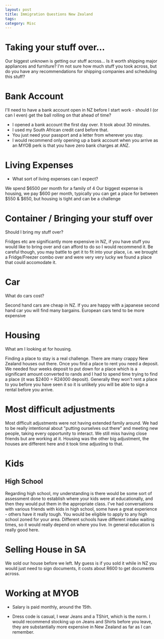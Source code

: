 ```yaml
---
layout: post
title: Immigration Questions New Zealand
tags: 
category: Misc
---
```


# Taking your stuff over...

Our biggest unknown is getting our stuff across... Is it worth shipping major appliances and furniture? I'm not sure how much stuff you took across, but do you have any recommendations for shipping companies and scheduling this stuff?

# Bank Account

I'll need to have a bank account open in NZ before I start work - should I (or can I even) get the ball rolling on that ahead of time?

* I opened a bank account the first day over. It took about 30 minutes.   
* I used my South African credit card before that.  
* You just need your passport and a letter from wherever you stay.   
* I would recommend only opening up a bank account when you arrive as an MYOB perk is that you have zero bank charges at ANZ.   

# Living Expenses

* What sort of living expenses can I expect?

We spend $6500 per month for a family of 4
Our biggest expense is housing, we pay $600 per month, typically you can get a place for between $550 & $650, but housing is tight and can be a challenge

# Container / Bringing your stuff over

Should I bring my stuff over?

Fridges etc are significantly more expensive in NZ, if you have stuff you would like to bring over and can afford to do so I would recommend it. Be careful though, you may battle to get it to fit into your place, i.e. we brought a Fridge/Freezer combo over and were very very lucky we found a place that could accomodate it.

# Car

What do cars cost?

Second hand cars are cheap in NZ. If you are happy with a japanese second hand car you will find many bargains. European cars tend to be more expensive

# Housing

What am I looking at for housing.

Finding a place to stay is a real challenge. There are many crappy New Zealand houses out there. Once you find a place to rent you need a deposit. We needed four weeks deposit to put down for a place which is a significant amount converted to rands and I had to spend time trying to find a place (it was $2400 = R24000 deposit).
Generally they won't rent a place to you before you have seen it so it is unlikely you will be able to sign a rental before you arrive.

# Most difficult adjustments

Most difficult adjustments were not having extended family around. We had to be really intentional about "putting ourselves out there" and meeting new people, taking every opportunity to interact. We still miss having close friends but are working at it. Housing was the other big adjustment, the houses are different here and it took time adjusting to that.

# Kids

## High School

Regarding high school, my understanding is there would be some sort of assessment done to establish where your kids were at educationally, and then they would put them in the appropriate class. I've had conversations with various friends with kids in high school, some have a great experience - others have it really tough. You would be eligible to apply to any high school zoned for your area. Different schools have different intake waiting times, so it would really depend on where you live. In general education is really good here.

# Selling House in SA

We sold our house before we left. My guess is if you sold it while in NZ you would just need to sign documents, it costs about R600 to get documents across.

# Working at MYOB

* Salary is paid monthly, around the 15th. 

* Dress code is casual, I wear Jeans and a TShirt, which is the norm. I would recommend stocking up on Jeans and Shirts before you leave, they are substantially more expensive in New Zealand as far as I can remember.


